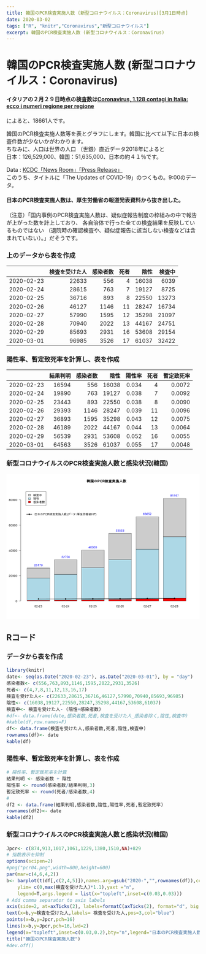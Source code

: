 ```yaml
---
title: 韓国のPCR検査実施人数 (新型コロナウイルス：Coronavirus)[3月1日時点]
date: 2020-03-02
tags: ["R", "knitr","Coronavirus","新型コロナウイルス"]
excerpt: 韓国のPCR検査実施人数 (新型コロナウイルス：Coronavirus)
---
```


# 韓国のPCR検査実施人数 (新型コロナウイルス：Coronavirus) 

#### イタリアの２月２９日時点の検査数は[Coronavirus, 1.128 contagi in Italia: ecco i numeri regione per regione](https://www.corriere.it/salute/malattie_infettive/20_febbraio_29/coronavirus-888-contagi-italia-ecco-numeri-regione-regione-1b326950-5afd-11ea-8b1a-b76251361796.shtml)
によると、18661人です。

韓国のPCR検査実施人数等を表とグラフにします。韓国に比べて以下に日本の検査件数が少ないかがわかります。  
ちなみに、人口は世界の人口 （世銀）直近データ2018年によると  	
日本：126,529,000、韓国：51,635,000、日本の約４１％です。	
	
Data : [KCDC「News Room」「Press Release」](https://www.cdc.go.kr/board/board.es?mid=a30402000000&bid=0030)  
このうち、タイトルに「The Updates of COVID-19」のつくもの。9:00のデータ。

#### 日本のPCR検査実施人数は、厚生労働省の報道発表資料から抜き出した。    
（注意）「国内事例のPCR検査実施人数は、疑似症報告制度の枠組みの中で報告が上がった数を計上しており、
各自治体で行った全ての検査結果を反映しているものではない
（退院時の確認検査や、疑似症報告に該当しない検査などは含まれていない）。」だそうです。

### 上のデータから表を作成

|           | 検査を受けた人| 感染者数| 死者|  陰性| 検査中|
|:----------|--------------:|--------:|----:|-----:|------:|
|2020-02-23 |          22633|      556|    4| 16038|   6039|
|2020-02-24 |          28615|      763|    7| 19127|   8725|
|2020-02-25 |          36716|      893|    8| 22550|  13273|
|2020-02-26 |          46127|     1146|   11| 28247|  16734|
|2020-02-27 |          57990|     1595|   12| 35298|  21097|
|2020-02-28 |          70940|     2022|   13| 44167|  24751|
|2020-02-29 |          85693|     2931|   16| 53608|  29154|
|2020-03-01 |          96985|     3526|   17| 61037|  32422|

### 陽性率、暫定致死率を計算し、表を作成

|           | 結果判明| 感染者数|  陰性| 陽性率| 死者| 暫定致死率|
|:----------|--------:|--------:|-----:|------:|----:|----------:|
|2020-02-23 |    16594|      556| 16038|  0.034|    4|     0.0072|
|2020-02-24 |    19890|      763| 19127|  0.038|    7|     0.0092|
|2020-02-25 |    23443|      893| 22550|  0.038|    8|     0.0090|
|2020-02-26 |    29393|     1146| 28247|  0.039|   11|     0.0096|
|2020-02-27 |    36893|     1595| 35298|  0.043|   12|     0.0075|
|2020-02-28 |    46189|     2022| 44167|  0.044|   13|     0.0064|
|2020-02-29 |    56539|     2931| 53608|  0.052|   16|     0.0055|
|2020-03-01 |    64563|     3526| 61037|  0.055|   17|     0.0048|

### 新型コロナウイルスのPCR検査実施人数と感染状況(韓国)

![pcr04](https://raw.githubusercontent.com/statrstart/statrstart.github.com/master/source/images/pcr04.png)

## Rコード

### データから表を作成

```R
library(knitr)
date<- seq(as.Date("2020-02-23"), as.Date("2020-03-01"), by = "day")
感染者数<- c(556,763,893,1146,1595,2022,2931,3526)
死者<- c(4,7,8,11,12,13,16,17)
検査を受けた人<- c(22633,28615,36716,46127,57990,70940,85693,96985)
陰性<- c(16038,19127,22550,28247,35298,44167,53608,61037)
検査中<- 検査を受けた人- (陰性+感染者数)
#df<- data.frame(date,感染者数,死者,検査を受けた人_感染者除く,陰性,検査中)
#kable(df,row.names=F)
df<- data.frame(検査を受けた人,感染者数,死者,陰性,検査中)
rownames(df)<- date
kable(df)
```

### 陽性率、暫定致死率を計算し、表を作成

```R
# 陽性率、暫定致死率を計算
結果判明 <- 感染者数 + 陰性
陽性率 <- round(感染者数/結果判明,3)
暫定致死率 <- round(死者/感染者数,4)
#
df2 <- data.frame(結果判明,感染者数,陰性,陽性率,死者,暫定致死率)
rownames(df2)<- date
kable(df2)
```

### 新型コロナウイルスのPCR検査実施人数と感染状況(韓国)

```R
Jpcr<- c(874,913,1017,1061,1229,1380,1510,NA)+829
# 指数表示を抑制
options(scipen=2) 
#png("pcr04.png",width=800,height=600)
par(mar=c(4,6,4,2))
b<- barplot(t(df[,c(2,4,5)]),names.arg=gsub("2020-","",rownames(df)),col=c("red","lightblue","gray80"),
	ylim= c(0,max(検査を受けた人)*1.1),yaxt ="n",
	legend=T,args.legend = list(x="topleft",inset=c(0.03,0.03)))
# Add comma separator to axis labels
axis(side=2, at=axTicks(2), labels=formatC(axTicks(2), format="d", big.mark=','),las=1)  
text(x=b,y=検査を受けた人,labels= 検査を受けた人,pos=3,col="blue")
points(x=b,y=Jpcr,pch=16)
lines(x=b,y=Jpcr,pch=16,lwd=2)
legend(x="topleft",inset=c(0.03,0.2),bty="n",legend="日本のPCR検査実施人数(データ：厚生労働省HP)",pch=16,lwd=2)
title("韓国のPCR検査実施人数")
#dev.off()
```
